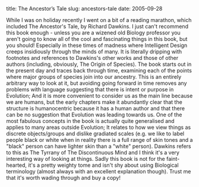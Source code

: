 title: The Ancestor’s Tale
slug: ancestors-tale
date: 2005-09-28


While I was on holiday recently I went on a bit of a reading marathon, which included The Ancestor's Tale, by Richard Dawkins.
I just can't recommend this book enough - unless you are a wizened old Biology professor you aren't going to know all of the cool and fascinating things in this book, but you should! Especially in these times of madness where Intelligent Design creeps insidiously through the minds of many.
It is literally dripping with footnotes and references to Dawkins's other works and those of other authors (including, obviously, The Origin of Species).
The book starts out in the present day and traces back through time, examining each of the points where major groups of species join into our ancestry. This is an entirely arbitrary way to look at it, but avoiding going forward in time removes any problems with language suggesting that there is intent or purpose in Evolution; And it is more convenient to consider us as the main line because we are humans, but the early chapters make it abundantly clear that the structure is humanocentric because it has a human author and that there can be no suggestion that Evolution was leading towards us.
One of the most fabulous concepts in the book is actually quite generalised and applies to many areas outside Evolution; It relates to how we view things as discrete objects/groups and dislike gradiated scales (e.g. we like to label people black or white when in reality there is a full range of skin tones and a "black" person can have lighter skin than a "white" person). Dawkins refers to this as The Tyrrany of The Discontinuous Mind and I think it's a very interesting way of looking at things.
Sadly this book is not for the faint-hearted, it's a pretty weighty tome and isn't shy about using Biological terminology (almost always with an excellent explanation though). Trust me that it's worth wading through and buy a copy!
